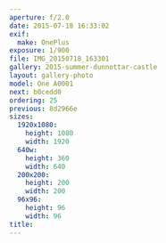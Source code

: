 ```yaml
---
aperture: f/2.0
date: 2015-07-18 16:33:02
exif:
  make: OnePlus
exposure: 1/900
file: IMG_20150718_163301
gallery: 2015-summer-dunnottar-castle
layout: gallery-photo
model: One A0001
next: b0cedd0
ordering: 25
previous: 8d2966e
sizes:
  1920x1080:
    height: 1080
    width: 1920
  640w:
    height: 360
    width: 640
  200x200:
    height: 200
    width: 200
  96x96:
    height: 96
    width: 96
title: 
---
```

